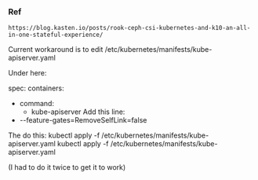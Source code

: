 ### Ref
```
https://blog.kasten.io/posts/rook-ceph-csi-kubernetes-and-k10-an-all-in-one-stateful-experience/

```

Current workaround is to edit /etc/kubernetes/manifests/kube-apiserver.yaml

Under here:

spec:
  containers:
  - command:
    - kube-apiserver
Add this line:
- --feature-gates=RemoveSelfLink=false

The do this:
kubectl apply -f /etc/kubernetes/manifests/kube-apiserver.yaml
kubectl apply -f /etc/kubernetes/manifests/kube-apiserver.yaml

(I had to do it twice to get it to work)
